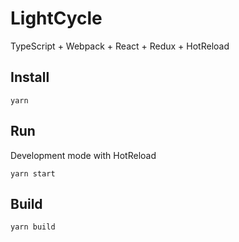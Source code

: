 LightCycle
==========
TypeScript + Webpack + React + Redux + HotReload

## Install
```
yarn
```

## Run
Development mode with HotReload
```
yarn start
```

## Build
```
yarn build
```
